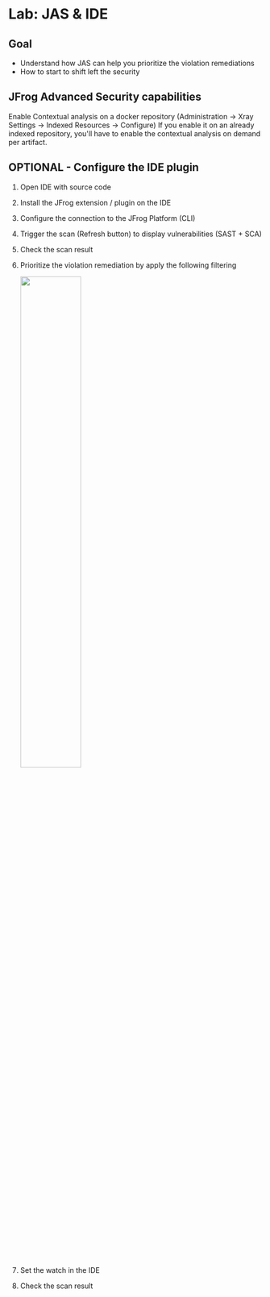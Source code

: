 # Lab: JAS & IDE

## Goal

* Understand how JAS can help you prioritize the violation remediations
* How to start to shift left the security

## JFrog Advanced Security capabilities

Enable Contextual analysis on a docker repository (Administration -> Xray Settings -> Indexed Resources -> Configure)
If you enable it on an already indexed repository, you'll have to enable the contextual analysis on demand per artifact.

## OPTIONAL - Configure the IDE plugin

1. Open IDE with source code
2. Install the JFrog extension / plugin on the IDE
3. Configure the connection to the JFrog Platform (CLI)
4. Trigger the scan (Refresh button) to display vulnerabilities (SAST + SCA)
5. Check the scan result
6. Prioritize the violation remediation by apply the following filtering

   <img src="../../images/IDE-policy.png"  width=50% height=50%>

7. Set the watch in the IDE
8. Check the scan result
